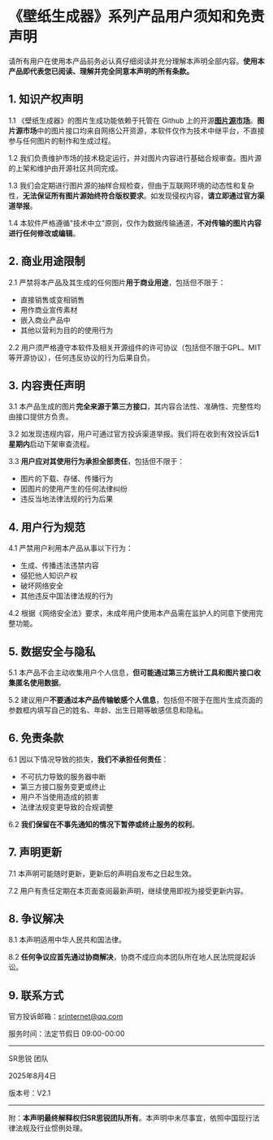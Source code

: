 # 《壁纸生成器》系列产品用户须知和免责声明

请所有用户在使用本产品前务必认真仔细阅读并充分理解本声明全部内容。**使用本产品即代表您已阅读、理解并完全同意本声明的所有条款。**

## 1. 知识产权声明
1.1 《壁纸生成器》的图片生成功能依赖于托管在 Github 上的开源[**图片源市场**](https://github.com/IntelliMarkets/Wallpaper_API_Index/)。**图片源市场**中的图片接口均来自网络公开资源，本软件仅作为技术中继平台，不直接参与任何图片的制作和生成过程。

1.2 我们负责维护市场的技术稳定运行，并对图片内容进行基础合规审查。图片源的上架和维护由开源社区共同完成。

1.3 我们会定期进行图片源的抽样合规检查，但由于互联网环境的动态性和复杂性，**无法保证所有图片源始终符合版权要求**。如发现侵权内容，**请立即通过官方渠道举报**。

1.4 本软件严格遵循"技术中立"原则，仅作为数据传输通道，**不对传输的图片内容进行任何修改或编辑**。

## 2. 商业用途限制
2.1 严禁将本产品及其生成的任何图片**用于商业用途**，包括但不限于：
- 直接销售或变相销售
- 用作商业宣传素材
- 嵌入商业产品中
- 其他以营利为目的的使用行为

2.2 用户须严格遵守本软件及相关开源组件的许可协议（包括但不限于GPL、MIT等开源协议），任何违反协议的行为后果自负。

## 3. 内容责任声明
3.1 本产品生成的图片**完全来源于第三方接口**，其内容合法性、准确性、完整性均由接口提供方负责。

3.2 如发现违规内容，用户可通过官方投诉渠道举报。我们将在收到有效投诉后**1星期内**启动下架审查流程。

3.3 **用户应对其使用行为承担全部责任**，包括但不限于：
- 图片的下载、存储、传播行为
- 因图片的使用产生的任何法律纠纷
- 违反当地法律法规的行为后果

## 4. 用户行为规范
4.1 严禁用户利用本产品从事以下行为：
- 生成、传播违法违禁内容
- 侵犯他人知识产权
- 破坏网络安全
- 其他违反中国法律法规的行为
  
4.2 根据《网络安全法》要求，未成年用户使用本产品需在监护人的同意下使用完整功能。

## 5. 数据安全与隐私
5.1 本产品不会主动收集用户个人信息，**但可能通过第三方统计工具和图片接口收集匿名使用数据**。

5.2 建议用户**不要通过本产品传输敏感个人信息**，包括但不限于在图片生成页面的参数框内填写自己的姓名、年龄、出生日期等敏感信息和隐私。

## 6. 免责条款
6.1 因以下情况导致的损失，**我们不承担任何责任**：
- 不可抗力导致的服务器中断
- 第三方接口服务变更或终止
- 用户不当使用造成的损害
- 法律法规变更导致的合规调整

6.2 **我们保留在不事先通知的情况下暂停或终止服务的权利**。

## 7. 声明更新
7.1 本声明可能随时更新，更新后的声明自发布之日起生效。

7.2 用户有责任定期在本页面查阅最新声明，继续使用即视为接受更新内容。

## 8. 争议解决
8.1 本声明适用中华人民共和国法律。

8.2 **任何争议应首先通过协商解决**，协商不成应向本团队所在地人民法院提起诉讼。

## 9. 联系方式
官方投诉邮箱：srinternet@qq.com

服务时间：法定节假日 09:00-00:00

---
SR思锐 团队

2025年8月4日

版本号：V2.1

---
附：**本声明最终解释权归SR思锐团队所有**。本声明中未尽事宜，依照中国现行法律法规及行业惯例处理。
